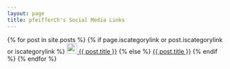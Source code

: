 ```yaml
---
layout: page
title: pfeifferCh's Social Media Links
---
```

<div class="main">
    {% for post in site.posts %}
    {% if page.iscategorylink  or post.iscategorylink  or iscategorylink %}
  <a href="?{{ post.title }}" class="button" target="_self" style="background-color: #{{ post.categorylinkbgcolor | default: "637d96" }} !important;"><img height="24px" width="24px" src="https://upload.wikimedia.org/wikipedia/commons/thumb/b/b9/Simpleicons_Interface_folder-black-open-shape.svg/485px-Simpleicons_Interface_folder-black-open-shape.svg.png"> {{ post.title }}</a>
    {% else %}
  <a href="{{ post.excerpt | remove: '<p>' | remove: '</p>' }}" class="button" target="_blank">{{ post.title }}</a>
    {% endif %}
  {% endfor %}
</div>

